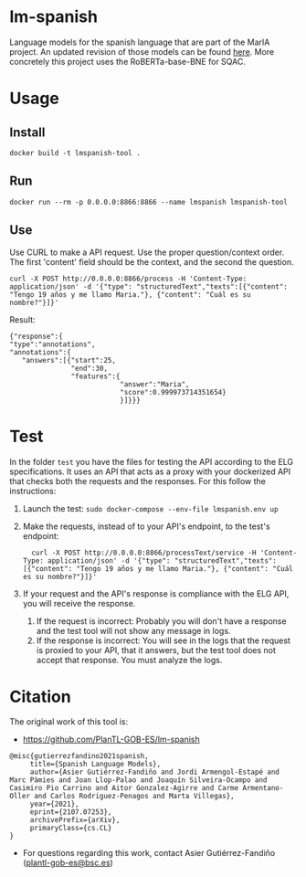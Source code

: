 # lm-spanish

Language models for the spanish language that are part of the MarIA project. An updated revision of those models can be found [here](https://github.com/PlanTL-GOB-ES/lm-spanish). More concretely this project uses the RoBERTa-base-BNE for SQAC.

# Usage


## Install
```
docker build -t lmspanish-tool .
```
## Run
```
docker run --rm -p 0.0.0.0:8866:8866 --name lmspanish lmspanish-tool
```

## Use

Use CURL to make a API request. Use the proper question/context order. The first 'content' field should be the context, and the second the question.

```
curl -X POST http://0.0.0.0:8866/process -H 'Content-Type: application/json' -d '{"type": "structuredText","texts":[{"content": "Tengo 19 años y me llamo Maria."}, {"content": "Cuál es su nombre?"}]}'
```


Result:

```
{"response":{
"type":"annotations",
"annotations":{
   "answers":[{"start":25,
               "end":30,
               "features":{
                           "answer":"Maria",
                           "score":0.999973714351654}
                           }]}}}

```

# Test
In the folder `test` you have the files for testing the API according to the ELG specifications.
It uses an API that acts as a proxy with your dockerized API that checks both the requests and the responses.
For this follow the instructions:

1) Launch the test: `sudo docker-compose --env-file lmspanish.env up`

2) Make the requests, instead of to your API's endpoint, to the test's endpoint:
   ```
     curl -X POST http://0.0.0.0:8866/processText/service -H 'Content-Type: application/json' -d '{"type": "structuredText","texts":[{"content": "Tengo 19 años y me llamo Maria."}, {"content": "Cuál es su nombre?"}]}'
   ```
   
3) If your request and the API's response is compliance with the ELG API, you will receive the response.
   1) If the request is incorrect: Probably you will don't have a response and the test tool will not show any message in logs.
   2) If the response is incorrect: You will see in the logs that the request is proxied to your API, that it answers, but the test tool does not accept that response. You must analyze the logs.

# Citation
The original work of this tool is:
- https://github.com/PlanTL-GOB-ES/lm-spanish
 ```
@misc{gutierrezfandino2021spanish,
      title={Spanish Language Models}, 
      author={Asier Gutiérrez-Fandiño and Jordi Armengol-Estapé and Marc Pàmies and Joan Llop-Palao and Joaquín Silveira-Ocampo and Casimiro Pio Carrino and Aitor Gonzalez-Agirre and Carme Armentano-Oller and Carlos Rodriguez-Penagos and Marta Villegas},
      year={2021},
      eprint={2107.07253},
      archivePrefix={arXiv},
      primaryClass={cs.CL}
}
```
- For questions regarding this work, contact Asier Gutiérrez-Fandiño (<plantl-gob-es@bsc.es>)
